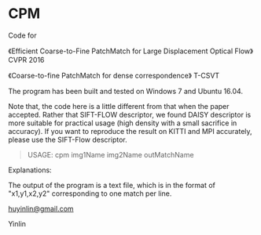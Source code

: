 # CPM
Code for

《Efficient Coarse-to-Fine PatchMatch for Large Displacement Optical Flow》 CVPR 2016

《Coarse-to-fine PatchMatch for dense correspondence》 T-CSVT

The program has been built and tested on Windows 7 and Ubuntu 16.04.

Note that, the code here is a little different from that when the paper accepted. Rather that SIFT-FLOW descriptor, we found DAISY descriptor is more suitable for practical usage (high density with a small sacrifice in accuracy). If you want to reproduce the result on KITTI and MPI accurately, please use the SIFT-Flow descriptor.

> USAGE: cpm img1Name img2Name outMatchName

Explanations:

The output of the program is a text file, which is in the format of "x1,y1,x2,y2" corresponding to one match per line.

huyinlin@gmail.com

Yinlin
